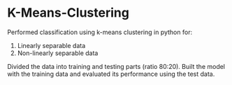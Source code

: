# K-Means-Clustering
Performed classification using k-means clustering in python for:
1) Linearly separable data
2) Non-linearly separable data

Divided the data into training and testing parts (ratio 80:20). Built the model with the training data and evaluated its performance using the test data.

